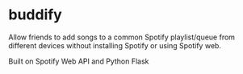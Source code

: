 # buddify
Allow friends to add songs to a common Spotify playlist/queue from different devices without installing Spotify or using Spotify web.

Built on Spotify Web API and Python Flask
